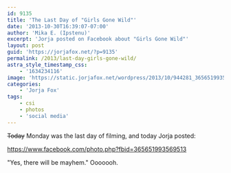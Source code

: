 ```yaml
---
id: 9135
title: 'The Last Day of "Girls Gone Wild"'
date: '2013-10-30T16:39:07-07:00'
author: 'Mika E. (Ipstenu)'
excerpt: 'Jorja posted on Facebook about "Girls Gone Wild"'
layout: post
guid: 'https://jorjafox.net/?p=9135'
permalink: /2013/last-day-girls-gone-wild/
astra_style_timestamp_css:
    - '1634234116'
image: 'https://static.jorjafox.net/wordpress/2013/10/944281_365651993569513_796412056_n.jpg'
categories:
    - 'Jorja Fox'
tags:
    - csi
    - photos
    - 'social media'
---
```


<del>Today</del> Monday was the last day of filming, and today Jorja posted:

https://www.facebook.com/photo.php?fbid=365651993569513

"Yes, there will be mayhem." Ooooooh.
